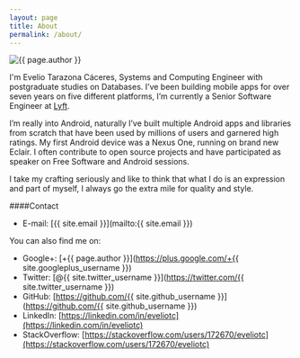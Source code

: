 ```yaml
---
layout: page
title: About
permalink: /about/
---
```

<img class="aligncenter" alt="{{ page.author }}" src="{{ page.author_gravatar_url }}?s=420" />

I'm Evelio Tarazona Cáceres, Systems and Computing Engineer with postgraduate studies on Databases. I’ve been building mobile apps for over seven years on five different platforms, I’m currently a Senior Software Engineer at [Lyft](https://lyft.com/).

I’m really into Android, naturally I’ve built multiple Android apps and libraries from scratch that have been used by millions of users and garnered high ratings. My first Android device was a Nexus One, running on brand new Eclair. I often contribute to open source projects and have participated as speaker on Free Software and Android sessions.

I take my crafting seriously and like to think that what I do is an expression and part of myself, I always go the extra mile for quality and style.

####Contact
- E-mail: [{{ site.email }}](mailto:{{ site.email }})

You can also find me on:

- Google+: [+{{ page.author }}](https://plus.google.com/+{{ site.googleplus_username }})
- Twitter: [@{{ site.twitter_username }}](https://twitter.com/{{ site.twitter_username }})
- GitHub: [https://github.com/{{ site.github_username }}](https://github.com/{{ site.github_username }})
- LinkedIn: [https://linkedin.com/in/eveliotc](https://linkedin.com/in/eveliotc)
- StackOverflow: [https://stackoverflow.com/users/172670/eveliotc](https://stackoverflow.com/users/172670/eveliotc)